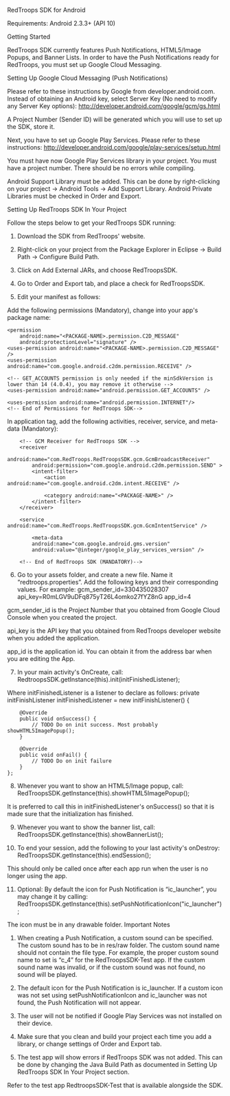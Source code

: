RedTroops SDK for Android

Requirements: Android 2.3.3+ (API 10)

Getting Started

RedTroops SDK currently features Push Notifications, HTML5/Image Popups, and Banner Lists. In order to have the Push Notifications ready for RedTroops, you must set up Google Cloud Messaging. 

Setting Up Google Cloud Messaging (Push Notifications)

Please refer to these instructions by Google from developer.android.com. Instead of obtaining an Android key, select Server Key (No need to modify any Server Key options):
http://developer.android.com/google/gcm/gs.html

A Project Number (Sender ID) will be generated which you will use to set up the SDK, store it.

Next, you have to set up Google Play Services. Please refer to these instructions:
http://developer.android.com/google/play-services/setup.html

You must have now Google Play Services library in your project. You must have a project number. There should be no errors while compiling.

Android Support Library must be added. This can be done by right-clicking on your project → Android Tools → Add Support Library. Android Private Libraries must be checked in Order and Export.


Setting Up RedTroops SDK In Your Project

Follow the steps below to get your RedTroops SDK running:

1) Download the SDK from RedTroops' website.
2) Right-click on your project from the Package Explorer in Eclipse → Build Path → Configure Build Path.
3) Click on Add External JARs, and choose RedTroopsSDK.
4) Go to Order and Export tab, and place a check for RedTroopsSDK.


5) Edit your manifest as follows:

Add the following permissions (Mandatory), change <PACKAGE-NAME> into your app's package name:

<!-- Permissions for RedTroops SDK-->
    <permission
        android:name="<PACKAGE-NAME>.permission.C2D_MESSAGE"
        android:protectionLevel="signature" />
    <uses-permission android:name="<PACKAGE-NAME>.permission.C2D_MESSAGE" />
    <uses-permission android:name="com.google.android.c2dm.permission.RECEIVE" />
    
    <!-- GET_ACCOUNTS permission is only needed if the minSdkVersion is lower than 14 (4.0.4), you may remove it otherwise -->
    <uses-permission android:name="android.permission.GET_ACCOUNTS" />
    
    <uses-permission android:name="android.permission.INTERNET"/>
	<!-- End of Permissions for RedTroops SDK-->


In application tag, add the following activities, receiver, service, and meta-data (Mandatory):
        <!-- RedTroops SDK (MANDATORY)-->
       <activity android:name="com.RedTroops.RedTroopsSDK.RedTroopsNagActivity"
            android:theme="@android:style/Theme.Translucent.NoTitleBar" />
        <activity android:name="com.RedTroops.RedTroopsSDK.RedTroopsMoreAppActivity" 
            android:screenOrientation="portrait"/>
    
        <!-- GCM Receiver for RedTroops SDK -->
        <receiver
            android:name="com.RedTroops.RedTroopsSDK.gcm.GcmBroadcastReceiver"
            android:permission="com.google.android.c2dm.permission.SEND" >
            <intent-filter>
                <action android:name="com.google.android.c2dm.intent.RECEIVE" />

                <category android:name="<PACKAGE-NAME>" />
            </intent-filter>
        </receiver>
        
        <service android:name="com.RedTroops.RedTroopsSDK.gcm.GcmIntentService" />
        
            <meta-data
            android:name="com.google.android.gms.version"
            android:value="@integer/google_play_services_version" />
            
        <!-- End of RedTroops SDK (MANDATORY)-->


6) Go to your assets folder, and create a new file. Name it “redtroops.properties”. Add the following keys and their corresponding values. For example:
gcm_sender_id=330435028307
api_key=R0mLGV9uDFq875yT26L4omko27fYZ8nG
app_id=4

gcm_sender_id is the Project Number that you obtained from Google Cloud Console when you created the project.


api_key is the API key that you obtained from RedTroops developer website when you added the application.


app_id is the application id. You can obtain it from the address bar when you are editing the App.


7) In your main activity's OnCreate, call:
RedtroopsSDK.getInstance(this).init(initFinishedListener);

Where initFinishedListener is a listener to declare as follows:
private initFinishListener initFinishedListener = new initFinishListener() {
		
		@Override
		public void onSuccess() {
			// TODO Do on init success. Most probably showHTML5ImagePopup();
		}
		
		@Override
		public void onFail() {
			// TODO Do on init failure
		}
	};

8) Whenever you want to show an HTML5/Image popup, call:
RedTroopsSDK.getInstance(this).showHTML5ImagePopup();

It is preferred to call this in initFinishedListener's onSuccess() so that it is made sure that the initialization has finished.

9) Whenever you want to show the banner list, call:
RedTroopsSDK.getInstance(this).showBannerList();

10) To end your session, add the following to your last activity's onDestroy:
RedTroopsSDK.getInstance(this).endSession();

This should only be called once after each app run when the user is no longer using the app.

11) Optional: By default the icon for Push Notification is “ic_launcher”, you may change it by calling:
RedTroopsSDK.getInstance(this).setPushNotificationIcon("ic_launcher");

The icon must be in any drawable folder.
Important Notes

1. When creating a Push Notification, a custom sound can be specified. The custom sound has to be in res/raw folder. The custom sound name should not contain the file type. For example, the proper custom sound name to set is “c_4” for the RedTroopsSDK-Test app. If the custom sound name was invalid, or if the custom sound was not found, no sound will be played.

2. The default icon for the Push Notification is ic_launcher. If a custom icon was not set using setPushNotificationIcon and ic_launcher was not found, the Push Notification will not appear.

3. The user will not be notified if Google Play Services was not installed on their device.

4. Make sure that you clean and build your project each time you add a library, or change settings of Order and Export tab.

5. The test app will show errors if RedTroops SDK was not added. This can be done by changing the Java Build Path as documented in Setting Up RedTroops SDK In Your Project section.

Refer to the test app RedtroopsSDK-Test that is available alongside the SDK.
